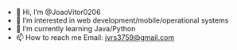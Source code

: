 - 👋 Hi, I’m @JoaoVitor0206
- 👀 I’m interested in web development/mobile/operational systems
- 🌱 I’m currently learning Java/Python
- 📫 How to reach me Email: jvrs3759@gmail.com

<!---
JoaoVitor0206/JoaoVitor0206 is a ✨ special ✨ repository because its `README.md` (this file) appears on your GitHub profile.
You can click the Preview link to take a look at your changes.
--->
